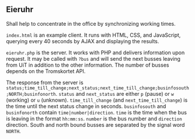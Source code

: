 Eieruhr
-------

Shall help to concentrate in the office by synchronizing working times.

`index.html` is an example client. It runs with HTML, CSS, and JavaScript, querying every 40 seconds by AJAX and displaying the results.

`eieruhr.php` is the server. It works with PHP and delivers information upon request. It may be called with `?bus` and will send the next busses leaving from UiT in addition to the other information. The number of busses depends on the Tromskortet API.

The response from the server is `status;time_till_change;next_status;next_time_till_change;businfosouth;NORTH;businfonorth`. `status` and `next_status` are either `p` (pause) or `w` (working) or `u` (unknown). `time_till_change` (and `next_time_till_change`) is the time until the next status change in seconds. `businfosouth` and `businfonorth` contain `time|number|direction`. `time` is the time when the bus is leaving in the format `hh:mm:ss`. `number` is the bus number and `direction` direction. South and north bound busses are separated by the signal word `NORTH`.
